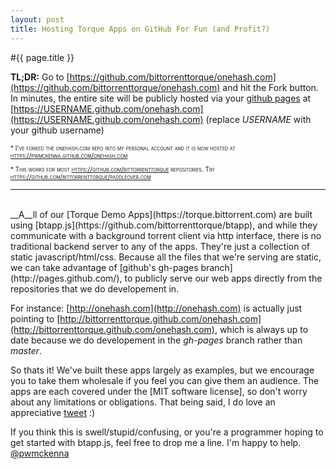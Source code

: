 ```yaml
---
layout: post
title: Hosting Torque Apps on GitHub For Fun (and Profit?)
---
```


#{{ page.title }}

__TL;DR:__ Go to [https://github.com/bittorrenttorque/onehash.com](https://github.com/bittorrenttorque/onehash.com) and hit the Fork button. In minutes, the entire site will be publicly hosted via your [github pages](http://github.com) at [https://USERNAME.github.com/onehash.com](https://USERNAME.github.com/onehash.com) (replace *USERNAME* with your github username)  

<p style="font-size:10px;font-variant:small-caps;">* I've forked the onehash.com repo into my personal account and it is now hosted at <a href="https://pwmckenna.github.com/onehash.com">https://pwmckenna.github.com/onehash.com</a></p>
<p style="font-size:10px;font-variant:small-caps;">* This works for most <a href="https://github.com/bittorrenttorque">https://github.com/bittorrenttorque</a> repositories. Try <a href="https://github.com/bittorrenttorque/paddleover.com">https://github.com/bittorrenttorque/paddleover.com</a></p>

-----------------
<br>
__A__ll of our [Torque Demo Apps](https://torque.bittorrent.com) are built using [btapp.js](https://github.com/bittorrenttorque/btapp), and while they communicate with a background torrent client via http interface, there is no traditional backend server to any of the apps. They're just a collection of static javascript/html/css. Because all the files that we're serving are static, we can take advantage of [github's gh-pages branch](http://pages.github.com/), to publicly serve our web apps directly from the repositories that we do developement in. 

For instance: [http://onehash.com](http://onehash.com) is actually just pointing to [http://bittorrenttorque.github.com/onehash.com](http://bittorrenttorque.github.com/onehash.com), which is always up to date because we do developement in the *gh-pages* branch rather than *master*.

So thats it! We've built these apps largely as examples, but we encourage you to take them wholesale if you feel you can give them an audience. The apps are each covered under the [MIT software license], so don't worry about any limitations or obligations. That being said, I do love an appreciative <a href="https://twitter.com/intent/user?screen_name=pwmckenna">tweet</a> :)


 If you think this is swell/stupid/confusing, or you're a programmer hoping to get started with btapp.js, feel free to drop me a line. I'm happy to help.  
<a href="https://twitter.com/intent/user?screen_name=pwmckenna">@pwmckenna</a>